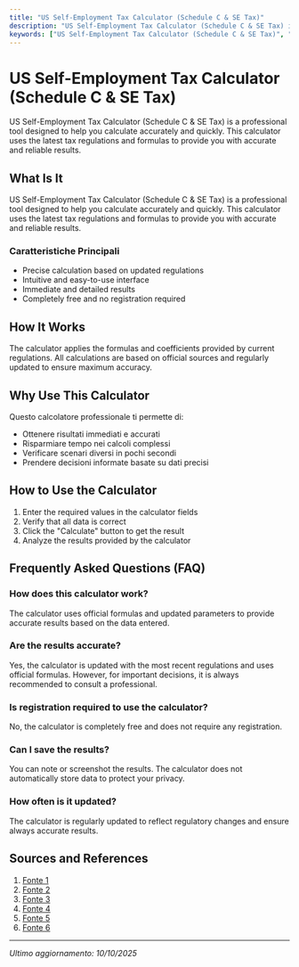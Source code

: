 ```yaml
---
title: "US Self-Employment Tax Calculator (Schedule C & SE Tax)"
description: "US Self-Employment Tax Calculator (Schedule C & SE Tax) is a professional tool designed to help you calculate accurately and quickly. This calculator uses the latest tax regulations and formulas to provide you with accurate and reliable results."
keywords: ["US Self-Employment Tax Calculator (Schedule C & SE Tax)", "calcolatore", "calcolo online"]
---
```


# US Self-Employment Tax Calculator (Schedule C & SE Tax)

US Self-Employment Tax Calculator (Schedule C & SE Tax) is a professional tool designed to help you calculate accurately and quickly. This calculator uses the latest tax regulations and formulas to provide you with accurate and reliable results.

## What Is It

US Self-Employment Tax Calculator (Schedule C & SE Tax) is a professional tool designed to help you calculate accurately and quickly. This calculator uses the latest tax regulations and formulas to provide you with accurate and reliable results.

### Caratteristiche Principali

- Precise calculation based on updated regulations
- Intuitive and easy-to-use interface
- Immediate and detailed results
- Completely free and no registration required

## How It Works

The calculator applies the formulas and coefficients provided by current regulations. All calculations are based on official sources and regularly updated to ensure maximum accuracy.

## Why Use This Calculator

Questo calcolatore professionale ti permette di:

- Ottenere risultati immediati e accurati
- Risparmiare tempo nei calcoli complessi
- Verificare scenari diversi in pochi secondi
- Prendere decisioni informate basate su dati precisi

## How to Use the Calculator

1. Enter the required values in the calculator fields
2. Verify that all data is correct
3. Click the "Calculate" button to get the result
4. Analyze the results provided by the calculator

## Frequently Asked Questions (FAQ)

### How does this calculator work?

The calculator uses official formulas and updated parameters to provide accurate results based on the data entered.

### Are the results accurate?

Yes, the calculator is updated with the most recent regulations and uses official formulas. However, for important decisions, it is always recommended to consult a professional.

### Is registration required to use the calculator?

No, the calculator is completely free and does not require any registration.

### Can I save the results?

You can note or screenshot the results. The calculator does not automatically store data to protect your privacy.

### How often is it updated?

The calculator is regularly updated to reflect regulatory changes and ensure always accurate results.

## Sources and References

1. [Fonte 1](https://www.taxact.com/tools/self-employed-calculator)
2. [Fonte 2](https://www.jacksonhewitt.com/tax-tools/tax-refund-calculators/self-employment-calculator/)
3. [Fonte 3](https://www.nerdwallet.com/article/taxes/self-employment-tax)
4. [Fonte 4](https://www.irs.gov/businesses/small-businesses-self-employed/self-employed-individuals-tax-center)
5. [Fonte 5](https://www.thehartford.com/business-insurance/strategy/calculators/self-employment-tax)
6. [Fonte 6](https://turbotax.intuit.com/tax-tools/calculators/self-employed/)

---

*Ultimo aggiornamento: 10/10/2025*
